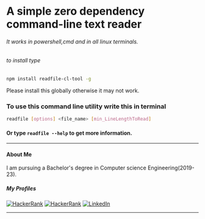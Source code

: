 
# A simple zero dependency command-line text reader

###### It works in powershell,cmd and in all linux terminals.

###### to install type

```bash
npm install readfile-cl-tool -g
```
Please install this globally otherwise it may not work.
### To use this command line utility write this in terminal

```bash
readfile [options] <file_name> [min_LineLengthToRead]
```

#### Or type `readfile --help` to get more information.
---------------
#### About Me 
I am pursuing a Bachelor's degree in Computer science Engineering(2019-23). 

##### My Profiles 
<a href="https://auth.geeksforgeeks.org/user/apurvkumarak/practice/"><img alt="HackerRank" src="https://img.shields.io/badge/geeksforgeeks-%230077B5.svg?style=for-the-badge&logo=geeksforgeeks&logoColor=white"/></a>
<a href="https://www.hackerrank.com/DragonBallZ99"><img alt="HackerRank" src="https://img.shields.io/badge/-Hackerrank-2EC866?style=for-the-badge&logo=HackerRank&logoColor=white"/></a>
<a href="http://www.linkedin.com/in/apurv-kumar444/"><img alt="LinkedIn" src="https://img.shields.io/badge/linkedin-%230077B5.svg?style=for-the-badge&logo=linkedin&logoColor=white"/></a>
****


